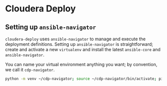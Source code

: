 # Cloudera Deploy

## Setting up `ansible-navigator`

`cloudera-deploy` uses `ansible-navigator` to manage and execute the deployment definitions. Setting up `ansible-navigator` is straightforward; create and activate a new `virtualenv` and install the latest `ansible-core` and `ansible-navigator`.

You can name your virtual environment anything you want; by convention, we call it `cdp-navigator`.

```bash
python -m venv ~/cdp-navigator; source ~/cdp-navigator/bin/activate; pip install ansible-core ansible-navigator
```
